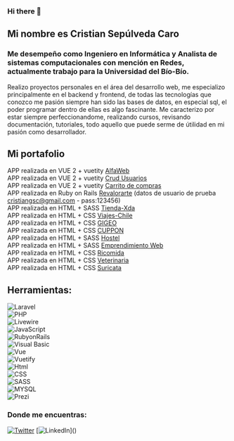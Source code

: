 ### Hi there 👋

<!--
**cristiangsc/cristiangsc** is a ✨ _special_ ✨ repository because its `README.md` (this file) appears on your GitHub profile.-->
## Mi nombre es Cristian Sepúlveda Caro
### Me desempeño como Ingeniero en Informática y Analista de sistemas computacionales con mención en Redes, actualmente trabajo para la Universidad del Bío-Bío.
Realizo proyectos personales en el área del desarrollo web, me especializo principalmente en el backend y frontend, de todas las tecnologías que conozco me pasión siempre han sido las bases de datos, en especial sql, el poder programar dentro de ellas es algo fascinante.
Me caracterizo por estar siempre perfeccionandome, realizando cursos, revisando documentación, tutoriales, todo aquello que puede serme de útilidad en mi pasión como desarrollador.

## Mi portafolio

APP realizada en VUE 2 + vuetity <a href="https://cristiangsc.github.io/alfaweb_vue/" target="_blank">AlfaWeb</a> </br>
APP realizada en VUE 2 + vuetity <a href="https://cristiangsc.github.io/usuarios_vue_vuetity/" target="_blank">Crud Usuarios</a> </br>
APP realizada en VUE 2 + vuetity <a href="https://cristiangsc.github.io/carrito_vue_vuetity/" target="_blank">Carrito de compras</a> </br>
APP realizada en Ruby on Rails <a href="https://revalorarte.herokuapp.com/" target="_blank">Revalorarte</a> (datos de usuario de prueba cristiangsc@gmail.com - pass:123456)</br>
APP realizada en HTML + SASS <a href="https://cristiangsc.github.io/Tienda-Xda/" target="_blank">Tienda-Xda</a> </br>
APP realizada en HTML + CSS <a href="https://cristiangsc.github.io/Viajes-Chile/" target="_blank">Viajes-Chile</a> </br>
APP realizada en HTML + CSS <a href="https://cristiangsc.github.io/Desafio-GiGEO/" target="_blank">GIGEO</a> </br>
APP realizada en HTML + CSS <a href="https://cristiangsc.github.io/Desafio-Cuppon/" target="_blank">CUPPON</a> </br>
APP realizada en HTML + SASS <a href="https://cristiangsc.github.io/Desafio-SASS-Houtel/" target="_blank">Hostel</a> </br>
APP realizada en HTML + SASS <a href="https://cristiangsc.github.io/Mi-emprendimiento-WEB/" target="_blank">Emprendimiento Web</a> </br>
APP realizada en HTML + CSS <a href="https://cristiangsc.github.io/Desafio-Ricomida/" target="_blank">Ricomida</a> </br>
APP realizada en HTML + CSS <a href="https://cristiangsc.github.io/Desafio-Veterinaria/" target="_blank">Veterinaria</a> </br>
APP realizada en HTML + CSS <a href="https://cristiangsc.github.io/Desafio-Suricata/" target="_blank">Suricata</a> </br>



## Herramientas:
![Laravel](https://img.shields.io/badge/Laravel-orange?style=for-the-badge&logo=laravel&logoColor=orange&labelColor=white)</br>
![PHP](https://img.shields.io/badge/PHP-blue?style=for-the-badge&logo=php&logoColor=blue&labelColor=white)</br>
![Livewire](https://img.shields.io/badge/Livewire-blue?style=for-the-badge&logo=livewire&logoColor=dd42f5&labelColor=white)</br>
![JavaScript](https://img.shields.io/badge/JavaScript-black?style=for-the-badge&logo=javascript&logoColor=black&labelColor=yellow)</br>
![RubyonRails](https://img.shields.io/badge/Ruby_On_Rails-white?style=for-the-badge&logo=rubyonrails&logoColor=white&labelColor=red)</br>
![Visual Basic](https://img.shields.io/badge/Visual_Basic-512BD4?style=for-the-badge&logo=dotnet&logoColor=white&labelColor=101010)</br>
![Vue](https://img.shields.io/badge/Vue-3f4c75?style=for-the-badge&logo=vuedotjs&logoColor=68bd60&labelColor=white)</br>
![Vuetify](https://img.shields.io/badge/Vuetify-0095D5?style=for-the-badge&logo=vuetify&logoColor=blue&labelColor=white)</br>
![Html](https://img.shields.io/badge/Html-orange?style=for-the-badge&logo=html5&logoColor=orange&labelColor=white)</br>
![CSS](https://img.shields.io/badge/CSS-blue?style=for-the-badge&logo=css3&logoColor=blue&labelColor=white)</br>
![SASS](https://img.shields.io/badge/SASS-pink?style=for-the-badge&logo=sass&logoColor=pink&labelColor=white)</br>
![MYSQL](https://img.shields.io/badge/MYSQL-blue?style=for-the-badge&logo=mariadb&logoColor=brown&labelColor=white)</br>
![Prezi](https://img.shields.io/badge/Prezi-blue?style=for-the-badge&logo=prezi&logoColor=blue&labelColor=white)</br>
### Donde me encuentras:

[![Twitter](https://img.shields.io/badge/Twitter-@Cristiangsc-1DA1F2?style=for-the-badge&logo=twitter&logoColor=white&labelColor=101010)](https://twitter.com/Cristiangsc)
[![LinkedIn](https://img.shields.io/badge/LinkedIn-Cristian_Sepulveda_Caro-0077B5?style=for-the-badge&logo=linkedin&logoColor=white&labelColor=101010)](<a href="https://www.linkedin.com/in/cristian-sepulveda-caro-021147235/" target="_blank"></a>)

